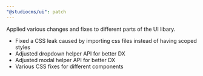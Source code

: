 ```yaml
---
"@studiocms/ui": patch
---
```


Applied various changes and fixes to different parts of the UI libary.

- Fixed a CSS leak caused by importing css files instead of having scoped styles
- Adjusted dropdown helper API for better DX
- Adjusted modal helper API for better DX
- Various CSS fixes for different components
